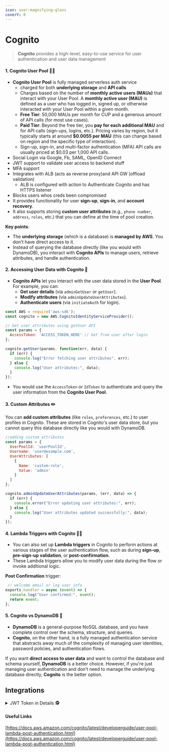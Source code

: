 ```yaml
---
icon: user-magnifying-glass
coverY: 0
---
```


# Cognito

> **Cognito** provides a high-level, easy-to-use service for user authentication and user data management

#### 1. **Cognito User Pool** 🏊‍♂️

* **Cognito User Pool** is fully managed serverless auth service
  * charged for both **underlying storage** and **API calls**
  * Charges based on the number of **monthly active users (MAUs)** that interact with your User Pool. A **monthly active user (MAU)** is defined as a user who has logged in, signed up, or otherwise interacted with your User Pool within a given month.
  * **Free Tier**: 50,000 MAUs per month for CUP  and a generous amount of API calls (for most use cases).
  * **Paid Tier**: Beyond the free tier, you **pay for each additional MAU** and for API calls (sign-ups, logins, etc.). Pricing varies by region, but it typically starts at around **$0.0055 per MAU** (this can change based on region and the specific type of interaction).&#x20;
  * Sign-up, sign-in, and multi-factor authentication (MFA) API calls are usually priced at $0.03 per 1,000 API calls.
* Social Login via Google, Fb, SAML, OpenID Connect
* JWT support to validate user access to backend stuff
* MFA support
* Integrates with ALB (acts as reverse proxy)and API GW (offload validation)
  * ALB is configured with action to Authenticate Cognito and has HTTPS listener
* Blocks users whos creds been compromised
* It provides functionality for user **sign-up**, **sign-in**, and **account recovery**.
* It also supports storing **custom user attributes** (e.g., `phone number`, `address`, `roles`, etc.) that you can define at the time of pool creation.

**Key points**:

* The **underlying storage** (which is a database) is **managed by AWS**. You don't have direct access to it.
* Instead of querying the database directly (like you would with DynamoDB), you interact with **Cognito APIs** to manage users, retrieve attributes, and handle authentication.

#### 2. **Accessing User Data with Cognito** 🔑

* **Cognito APIs** let you interact with the user data stored in the **User Pool**. For example, you can:
  * **Get user details** (via `adminGetUser` or `getUser`).
  * **Modify attributes** (via `adminUpdateUserAttributes`).
  * **Authenticate users** (via `initiateAuth` for login).

```javascript
const AWS = require('aws-sdk');
const cognito = new AWS.CognitoIdentityServiceProvider();

// Get user attributes using getUser API
const params = {
  AccessToken: 'ACCESS_TOKEN_HERE' // Get from user after login
};

cognito.getUser(params, function(err, data) {
  if (err) {
    console.log("Error fetching user attributes", err);
  } else {
    console.log("User attributes:", data);
  }
});
```

* You would use the `AccessToken` or `IdToken` to authenticate and query the user information from the **Cognito User Pool**.

#### 3. **Custom Attributes** ✏️

You can **add custom attributes** (like `roles`, `preferences`, etc.) to user profiles in Cognito. These are stored in Cognito's user data store, but you cannot query this database directly like you would with DynamoDB.

```javascript
//adding custom attributes
const params = {
  UserPoolId: 'userPoolId',
  Username: 'user@example.com',
  UserAttributes: [
    {
      Name: 'custom:role',
      Value: 'admin'
    }
  ]
};

cognito.adminUpdateUserAttributes(params, (err, data) => {
  if (err) {
    console.error("Error updating user attributes:", err);
  } else {
    console.log("User attributes updated successfully:", data);
  }
});
```

#### 4. **Lambda Triggers with Cognito** 🧑‍💻

* You can also set up **Lambda triggers** in Cognito to perform actions at various stages of the user authentication flow, such as during **sign-up**, **pre-sign-up validation**, or **post-confirmation**.
* These Lambda triggers allow you to modify user data during the flow or invoke additional logic.

**Post Confirmation** trigger:

```javascript
 // welcome email or log user info
exports.handler = async (event) => {
  console.log("User confirmed:", event);
  return event;
};
```

#### 5. **Cognito vs DynamoDB** 🤔

* **DynamoDB** is a general-purpose NoSQL database, and you have complete control over the schema, structure, and queries.
* **Cognito**, on the other hand, is a fully managed authentication service that abstracts away much of the complexity of managing user identities, password policies, and authentication flows.

If you want **direct access to user data** and want to control the database and schema yourself, **DynamoDB** is a better choice. However, if you're just managing user authentication and don't need to manage the underlying database directly, **Cognito** is the better option.



## Integrations

<details>

<summary>JWT Token in Details <span data-gb-custom-inline data-tag="emoji" data-code="1f575">🕵️</span></summary>

**Types of Tokens:**

* **ID Token (`id_token`)**: Contains identity information about the authenticated user, like name and email. This token is typically used by the frontend to personalize the experience for the user.
* **Access Token (`access_token`)**: Contains information about the permissions and roles granted to the user. This is typically used for authorization to access AWS services or custom backend services.
* **Refresh Token (`refresh_token`)**: Used to obtain new ID and Access tokens when the old ones expire.

</details>







#### Useful Links

[https://docs.aws.amazon.com/cognito/latest/developerguide/user-pool-lambda-post-authentication.html](https://docs.aws.amazon.com/cognito/latest/developerguide/user-pool-lambda-post-authentication.html)

